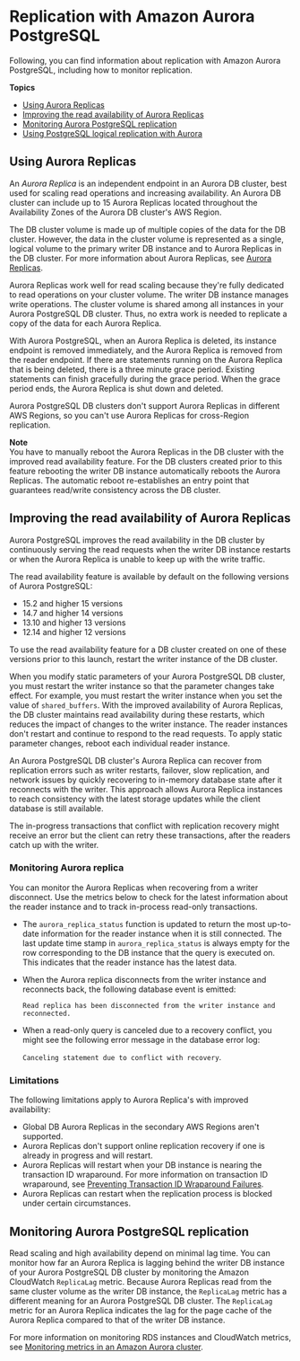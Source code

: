 # Replication with Amazon Aurora PostgreSQL<a name="AuroraPostgreSQL.Replication"></a>

Following, you can find information about replication with Amazon Aurora PostgreSQL, including how to monitor replication\.

**Topics**
+ [Using Aurora Replicas](#AuroraPostgreSQL.Replication.Replicas)
+ [Improving the read availability of Aurora Replicas](#AuroraPostgreSQL.Replication.Replicas.SRO)
+ [Monitoring Aurora PostgreSQL replication](#AuroraPostgreSQL.Replication.Monitoring)
+ [Using PostgreSQL logical replication with Aurora](AuroraPostgreSQL.Replication.Logical.md)

## Using Aurora Replicas<a name="AuroraPostgreSQL.Replication.Replicas"></a>

An *Aurora Replica* is an independent endpoint in an Aurora DB cluster, best used for scaling read operations and increasing availability\. An Aurora DB cluster can include up to 15 Aurora Replicas located throughout the Availability Zones of the Aurora DB cluster's AWS Region\.

The DB cluster volume is made up of multiple copies of the data for the DB cluster\. However, the data in the cluster volume is represented as a single, logical volume to the primary writer DB instance and to Aurora Replicas in the DB cluster\. For more information about Aurora Replicas, see [Aurora Replicas](Aurora.Replication.md#Aurora.Replication.Replicas)\.

Aurora Replicas work well for read scaling because they're fully dedicated to read operations on your cluster volume\. The writer DB instance manages write operations\. The cluster volume is shared among all instances in your Aurora PostgreSQL DB cluster\. Thus, no extra work is needed to replicate a copy of the data for each Aurora Replica\.

With Aurora PostgreSQL, when an Aurora Replica is deleted, its instance endpoint is removed immediately, and the Aurora Replica is removed from the reader endpoint\. If there are statements running on the Aurora Replica that is being deleted, there is a three minute grace period\. Existing statements can finish gracefully during the grace period\. When the grace period ends, the Aurora Replica is shut down and deleted\.

Aurora PostgreSQL DB clusters don't support Aurora Replicas in different AWS Regions, so you can't use Aurora Replicas for cross\-Region replication\.  

**Note**  
You have to manually reboot the Aurora Replicas in the DB cluster with the improved read availability feature\. For the DB clusters created prior to this feature rebooting the writer DB instance automatically reboots the Aurora Replicas\. The automatic reboot re\-establishes an entry point that guarantees read/write consistency across the DB cluster\.

## Improving the read availability of Aurora Replicas<a name="AuroraPostgreSQL.Replication.Replicas.SRO"></a>

Aurora PostgreSQL improves the read availability in the DB cluster by continuously serving the read requests when the writer DB instance restarts or when the Aurora Replica is unable to keep up with the write traffic\.

The read availability feature is available by default on the following versions of Aurora PostgreSQL:
+ 15\.2 and higher 15 versions
+ 14\.7 and higher 14 versions
+ 13\.10 and higher 13 versions
+ 12\.14 and higher 12 versions

To use the read availability feature for a DB cluster created on one of these versions prior to this launch, restart the writer instance of the DB cluster\.

When you modify static parameters of your Aurora PostgreSQL DB cluster, you must restart the writer instance so that the parameter changes take effect\. For example, you must restart the writer instance when you set the value of `shared_buffers`\. With the improved availability of Aurora Replicas, the DB cluster maintains read availability during these restarts, which reduces the impact of changes to the writer instance\. The reader instances don't restart and continue to respond to the read requests\. To apply static parameter changes, reboot each individual reader instance\. 

An Aurora PostgreSQL DB cluster's Aurora Replica can recover from replication errors such as writer restarts, failover, slow replication, and network issues by quickly recovering to in\-memory database state after it reconnects with the writer\. This approach allows Aurora Replica instances to reach consistency with the latest storage updates while the client database is still available\.

The in\-progress transactions that conflict with replication recovery might receive an error but the client can retry these transactions, after the readers catch up with the writer\. 

### Monitoring Aurora replica<a name="AuroraPostgreSQL.Replication.Replicas.SRO.monitoring"></a>

You can monitor the Aurora Replicas when recovering from a writer disconnect\. Use the metrics below to check for the latest information about the reader instance and to track in\-process read\-only transactions\.
+ The `aurora_replica_status` function is updated to return the most up\-to\-date information for the reader instance when it is still connected\. The last update time stamp in `aurora_replica_status` is always empty for the row corresponding to the DB instance that the query is executed on\. This indicates that the reader instance has the latest data\.
+ When the Aurora replica disconnects from the writer instance and reconnects back, the following database event is emitted:

  `Read replica has been disconnected from the writer instance and reconnected.`
+ When a read\-only query is canceled due to a recovery conflict, you might see the following error message in the database error log:

  `Canceling statement due to conflict with recovery`\.

### Limitations<a name="AuroraPostgreSQL.Replication.Replicas.SRO.limitations"></a>

The following limitations apply to Aurora Replica's with improved availability:
+ Global DB Aurora Replicas in the secondary AWS Regions aren't supported\.
+ Aurora Replicas don't support online replication recovery if one is already in progress and will restart\. 
+ Aurora Replicas will restart when your DB instance is nearing the transaction ID wraparound\. For more information on transaction ID wraparound, see [Preventing Transaction ID Wraparound Failures](https://www.postgresql.org/docs/current/routine-vacuuming.html#VACUUM-FOR-WRAPAROUND                     )\.
+ Aurora Replicas can restart when the replication process is blocked under certain circumstances\.

## Monitoring Aurora PostgreSQL replication<a name="AuroraPostgreSQL.Replication.Monitoring"></a>

Read scaling and high availability depend on minimal lag time\. You can monitor how far an Aurora Replica is lagging behind the writer DB instance of your Aurora PostgreSQL DB cluster by monitoring the Amazon CloudWatch `ReplicaLag` metric\. Because Aurora Replicas read from the same cluster volume as the writer DB instance, the `ReplicaLag` metric has a different meaning for an Aurora PostgreSQL DB cluster\. The `ReplicaLag` metric for an Aurora Replica indicates the lag for the page cache of the Aurora Replica compared to that of the writer DB instance\.

For more information on monitoring RDS instances and CloudWatch metrics, see [Monitoring metrics in an Amazon Aurora cluster](MonitoringAurora.md)\.